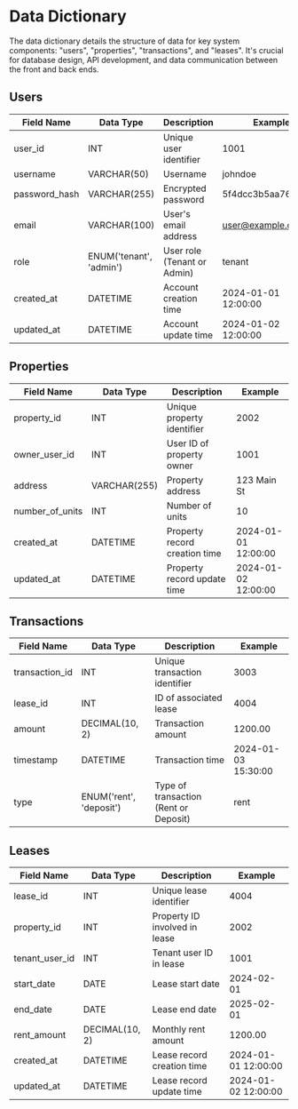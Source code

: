 # Data Dictionary

The data dictionary details the structure of data for key system components: "users", "properties", "transactions", and "leases". It's crucial for database design, API development, and data communication between the front and back ends.

## Users

| Field Name      | Data Type                | Description                    | Example            |
| --------------- | ------------------------ | ------------------------------ | ------------------ |
| user_id         | INT                      | Unique user identifier         | 1001               |
| username        | VARCHAR(50)              | Username                       | johndoe            |
| password_hash   | VARCHAR(255)             | Encrypted password             | 5f4dcc3b5aa765d61...|
| email           | VARCHAR(100)             | User's email address           | user@example.com   |
| role            | ENUM('tenant', 'admin')  | User role (Tenant or Admin)    | tenant             |
| created_at      | DATETIME                 | Account creation time          | 2024-01-01 12:00:00|
| updated_at      | DATETIME                 | Account update time            | 2024-01-02 12:00:00|

## Properties

| Field Name      | Data Type                | Description                    | Example            |
| --------------- | ------------------------ | ------------------------------ | ------------------ |
| property_id     | INT                      | Unique property identifier     | 2002               |
| owner_user_id   | INT                      | User ID of property owner      | 1001               |
| address         | VARCHAR(255)             | Property address               | 123 Main St        |
| number_of_units | INT                      | Number of units                | 10                 |
| created_at      | DATETIME                 | Property record creation time  | 2024-01-01 12:00:00|
| updated_at      | DATETIME                 | Property record update time    | 2024-01-02 12:00:00|

## Transactions

| Field Name      | Data Type                | Description                    | Example            |
| --------------- | ------------------------ | ------------------------------ | ------------------ |
| transaction_id  | INT                      | Unique transaction identifier  | 3003               |
| lease_id        | INT                      | ID of associated lease         | 4004               |
| amount          | DECIMAL(10, 2)           | Transaction amount             | 1200.00            |
| timestamp       | DATETIME                 | Transaction time               | 2024-01-03 15:30:00|
| type            | ENUM('rent', 'deposit')  | Type of transaction (Rent or Deposit) | rent       |

## Leases

| Field Name      | Data Type                | Description                    | Example            |
| --------------- | ------------------------ | ------------------------------ | ------------------ |
| lease_id        | INT                      | Unique lease identifier        | 4004               |
| property_id     | INT                      | Property ID involved in lease  | 2002               |
| tenant_user_id  | INT                      | Tenant user ID in lease        | 1001               |
| start_date      | DATE                     | Lease start date               | 2024-02-01         |
| end_date        | DATE                     | Lease end date                 | 2025-02-01         |
| rent_amount     | DECIMAL(10, 2)           | Monthly rent amount            | 1200.00            |
| created_at      | DATETIME                 | Lease record creation time     | 2024-01-01 12:00:00|
| updated_at      | DATETIME                 | Lease record update time       | 2024-01-02 12:00:00|

